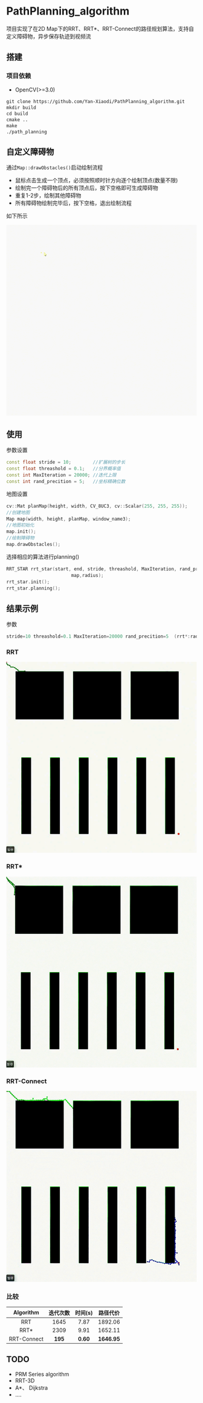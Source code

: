 # PathPlanning_algorithm

项目实现了在2D Map下的RRT、RRT*、RRT-Connect的路径规划算法，支持自定义障碍物，异步保存轨迹到视频流

## 搭建

### 项目依赖

- OpenCV(>=3.0)

```shell
git clone https://github.com/Yan-Xiaodi/PathPlanning_algorithm.git
mkdir build
cd build
cmake ..
make 
./path_planning
```

## 自定义障碍物

通过`Map::drawObstacles()`启动绘制流程

- 鼠标点击生成一个顶点，必须按照顺时针方向逐个绘制顶点(数量不限)
- 绘制完一个障碍物后的所有顶点后，按下空格即可生成障碍物
- 重复1-2步，绘制其他障碍物
- 所有障碍物绘制完毕后，按下空格，退出绘制流程

如下所示

<img src="https://github.com/Yan-Xiaodi/Image_respority/blob/master/img/draw.gif?raw=true" alt="draw.gif" style="zoom:80%;" />

## 使用

参数设置

```C++
const float stride = 10;        //扩展树的步长
const float threashold = 0.1;   //分界概率值
const int MaxIteration = 20000; //迭代上限
const int rand_precition = 5;   //坐标精确位数
```

地图设置

```C++
cv::Mat planMap(height, width, CV_8UC3, cv::Scalar(255, 255, 255));
//创建地图
Map map(width, height, planMap, window_name3);
//地图初始化
map.init();
//绘制障碍物
map.drawObstacles();
```

选择相应的算法进行planning()

```C++
RRT_STAR rrt_star(start, end, stride, threashold, MaxIteration, rand_precition,
                        map,radius);
rrt_star.init();
rrt_star.planning();
```

## 结果示例

参数

```C++
stride=10 threashold=0.1 MaxIteration=20000 rand_precition=5  (rrt*:radius=40)
```

### RRT

<img src="https://github.com/Yan-Xiaodi/Image_respority/blob/master/img/RRT.gif?raw=true" alt="RRT.gif" style="zoom:80%;" />

### RRT*

<img src="https://github.com/Yan-Xiaodi/Image_respority/blob/master/img/RRT_star.gif?raw=true" alt="RRT_star.gif" style="zoom:80%;" />

### RRT-Connect

<img src="https://github.com/Yan-Xiaodi/Image_respority/blob/master/img/RRT_connect.gif?raw=true" alt="RRT_connect.gif" style="zoom:80%;" />

### 比较

|  Algorithm  | 迭代次数 |   时间(s)   |  路径代价   |
| :---------: | :------: | :------: | :---------: |
|     RRT     |   1645   |   7.87   |   1892.06   |
|    RRT*     |   2309   |   9.91   |   1652.11   |
| RRT-Connect | **195**  | **0.60** | **1646.95** |

## TODO

- PRM Series algorithm
- RRT-3D
- A*、 Dijkstra
- ....

